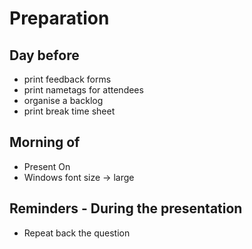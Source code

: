 # Preparation 

## Day before
- print feedback forms
- print nametags for attendees
- organise a backlog
- print break time sheet

## Morning of
- Present On
- Windows font size -> large

## Reminders - During the presentation
- Repeat back the question
